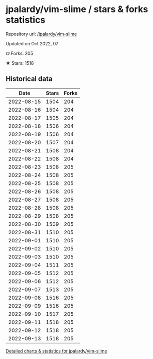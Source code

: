 # jpalardy/vim-slime / stars & forks statistics

Repository url: [/jpalardy/vim-slime](https://github.com/jpalardy/vim-slime)

Updated on Oct 2022, 07

☋ Forks: 205

★ Stars: 1518

## Historical data
| Date | Stars | Forks |
|------|-------|-------|
| 2022-08-15 | 1504 | 204 | 
| 2022-08-16 | 1504 | 204 | 
| 2022-08-17 | 1505 | 204 | 
| 2022-08-18 | 1506 | 204 | 
| 2022-08-19 | 1506 | 204 | 
| 2022-08-20 | 1507 | 204 | 
| 2022-08-21 | 1508 | 204 | 
| 2022-08-22 | 1508 | 204 | 
| 2022-08-23 | 1508 | 205 | 
| 2022-08-24 | 1508 | 205 | 
| 2022-08-25 | 1508 | 205 | 
| 2022-08-26 | 1508 | 205 | 
| 2022-08-27 | 1508 | 205 | 
| 2022-08-28 | 1508 | 205 | 
| 2022-08-29 | 1508 | 205 | 
| 2022-08-30 | 1509 | 205 | 
| 2022-08-31 | 1510 | 205 | 
| 2022-09-01 | 1510 | 205 | 
| 2022-09-02 | 1510 | 205 | 
| 2022-09-03 | 1510 | 205 | 
| 2022-09-04 | 1511 | 205 | 
| 2022-09-05 | 1512 | 205 | 
| 2022-09-06 | 1512 | 205 | 
| 2022-09-07 | 1513 | 205 | 
| 2022-09-08 | 1516 | 205 | 
| 2022-09-09 | 1516 | 205 | 
| 2022-09-10 | 1517 | 205 | 
| 2022-09-11 | 1518 | 205 | 
| 2022-09-12 | 1518 | 205 | 
| 2022-09-13 | 1518 | 205 | 


[Detailed charts & statistics for jpalardy/vim-slime](https://reviewgithub.com/rep/jpalardy/vim-slime)
